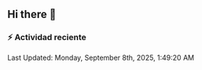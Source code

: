 ## Hi there 👋

<!--
**Daikifg/Daikifg** is a ✨ _special_ ✨ repository because its `README.md` (this file) appears on your GitHub profile.

Here are some ideas to get you started:

- 🔭 I’m currently working on ...
- 🌱 I’m currently learning ...
- 👯 I’m looking to collaborate on ...
- 🤔 I’m looking for help with ...
- 💬 Ask me about ...
- 📫 How to reach me: ...
- 😄 Pronouns: ...
- ⚡ Fun fact: ...
-->

### :zap: Actividad reciente
<!--RECENT_ACTIVITY:start-->
<!--RECENT_ACTIVITY:end-->
<!--RECENT_ACTIVITY:last_update-->
Last Updated: Monday, September 8th, 2025, 1:49:20 AM
<!--RECENT_ACTIVITY:last_update_end-->
